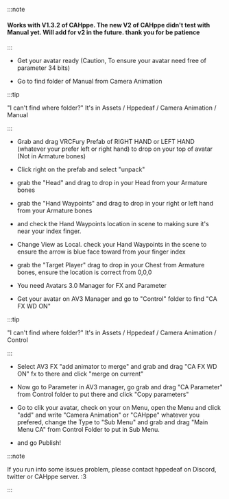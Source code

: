 :::note

#### Works with V1.3.2 of CAHppe. The new V2 of CAHppe didn't test with Manual yet. Will add for v2 in the future. thank you for be patience

:::

- Get your avatar ready (Caution, To ensure your avatar need free of parameter 34 bits)

- Go to find folder of Manual from Camera Animation

:::tip

"I can't find where folder?"
It's in Assets / Hppedeaf / Camera Animation / Manual

:::

- Grab and drag VRCFury Prefab of RIGHT HAND or LEFT HAND (whatever your prefer left or right hand) to drop on your top of avatar (Not in Armature bones)

<!-- //GIF HERE -->

- Click right on the prefab and select "unpack"

<!-- //GIF HERE -->

- grab the "Head" and drag to drop in your Head from your Armature bones

<!-- //GIF HERE -->

- grab the "Hand Waypoints" and drag to drop in your right or left hand from your Armature bones

<!-- //GIF HERE -->

- and check the Hand Waypoints location in scene to making sure it's near your index finger.

<!-- //GIF HERE -->

- Change View as Local. check your Hand Waypoints in the scene to ensure the arrow is blue face toward from your finger index

<!-- //GIF HERE -->

- grab the "Target Player" drag to drop in your Chest from Armature bones, ensure the location is correct from 0,0,0 

<!-- //GIF HERE -->

- You need Avatars 3.0 Manager for FX and Parameter

- Get your avatar on AV3 Manager and go to "Control" folder to find "CA FX WD ON"

:::tip

"I can't find where folder?"
It's in Assets / Hppedeaf / Camera Animation / Control

:::

- Select AV3 FX "add animator to merge" and grab and drag "CA FX WD ON" fx to there and click "merge on current"

<!-- //GIF HERE -->

- Now go to Parameter in AV3 manager, go grab and drag "CA Parameter" from Control folder to put there and click "Copy parameters"

<!-- //GIF HERE -->

- Go to clik your avatar, check on your on Menu, open the Menu and click "add" and write "Camera Animation" or "CAHppe" whatever you prefered, change the Type to "Sub Menu" and grab and drag "Main Menu CA" from Control Folder to put in Sub Menu.

- and go Publish!

<!-- //GIF HERE -->

<!-- //FULL TUTORIAL VIDEO HERE -->

:::note

If you run into some issues problem, please contact hppedeaf on Discord, twitter or CAHppe server. :3

:::